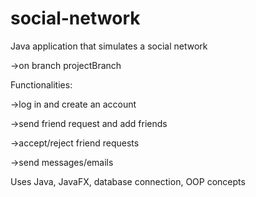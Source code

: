 # social-network

Java application that simulates a social network

->on branch projectBranch

Functionalities:

->log in and create an account

->send friend request and add friends

->accept/reject friend requests

->send messages/emails

Uses Java, JavaFX, database connection, OOP concepts
